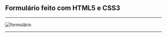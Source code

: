 ## Formulário feito com HTML5 e CSS3
**************************************************************************************
![formulário](https://user-images.githubusercontent.com/78913062/180848460-06a89e7a-7f10-42d7-b1e6-cf4e673f9f94.png)
**************************************************************************************
